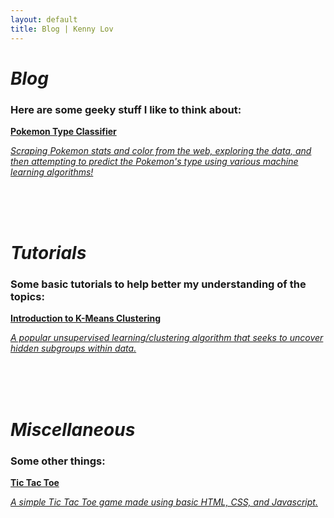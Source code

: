 ```yaml
---
layout: default
title: Blog | Kenny Lov
---
```

<style> 
nav ul li:nth-child(2) a{
  position:relative;

background:var(--main-bg-color);
color:var(--main-accent-color);
border-radius:5px;
 font-size:1.15em;
padding-top:5px;
padding-bottom:5px;
padding-left:5px;
padding-right:5px;
}

}

</style>

<link rel="stylesheet" type="text/css" href="/css/projects_index.css">

# *Blog*
### Here are some geeky stuff I like to think about:

<div>
<a href = "/projects/pokemon_classifier"> 
 <div class = "item-card" id = "pokemon"> 
  <b>Pokemon Type Classifier</b>
  <p><i>Scraping Pokemon stats and color from the web, exploring the data, and then attempting to predict the Pokemon's type using various machine learning algorithms!</i>
  </p>
 </div> 
 </a>
<br>
<br>
<br>

</div>

# *Tutorials*
### Some basic tutorials to help better my understanding of the topics:
<div>
<a href = "/projects/kmeans_intro"> 
 <div class = "item-card" id = 'kmeans'> 
  <b>Introduction to K-Means Clustering</b>
  <p><i>A popular unsupervised learning/clustering algorithm that seeks to uncover hidden subgroups within data.</i>
  </p>
 </div> 
</a>
</div>

<br>
<br>
<br>


<h1> <em>Miscellaneous</em></h1>
<h3>Some other things:</h3>
<div>
<a href = "/projects/tictactoe/tictactoe.html"> 
 <div class = "item-card" id = 'tictactoe'> 
  <b>Tic Tac Toe</b>
  <p><i>A simple Tic Tac Toe game made using basic HTML, CSS, and Javascript.</i></p>
 </div> 
</a>
<br>


<!---
<div>
<a href = "/projects/#"> 
 <div class = "item-card" id = 'pca'> 
  <b>Introduction to Principal Component Analysis (PCA)</b>
  <p><i></i>
  </p>
 </div> 
 
 </a>
<br>

<br>

</div>

<script>
$("#pca").click(function(){
    alert("Work in progress...");
});
</script>

-->